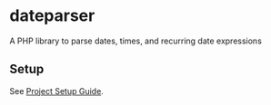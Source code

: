 # dateparser

A PHP library to parse dates, times, and recurring date expressions

## Setup

See [Project Setup Guide](docs/setup_guide.md).
